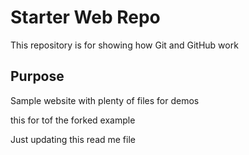 # Starter Web Repo

This repository is for showing how Git and GitHub work

## Purpose

Sample website with plenty of files for demos

this for tof the forked example

Just updating this read me file